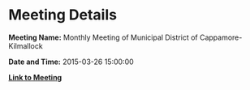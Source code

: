 # Meeting Details

**Meeting Name:** Monthly Meeting of Municipal District of Cappamore-Kilmallock

**Date and Time:** 2015-03-26 15:00:00

**[Link to Meeting](https://www.limerick.ie/council/whats-on/monthly-meeting-municipal-district-cappamore-kilmallock-16)**
